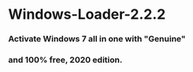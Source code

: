 # Windows-Loader-2.2.2
### Activate Windows 7 all in one with "Genuine"
### and 100% free, 2020 edition.

